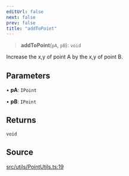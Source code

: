 ```yaml
---
editUrl: false
next: false
prev: false
title: "addToPoint"
---
```


> **addToPoint**(`pA`, `pB`): `void`

Increase the x,y of point A by the x,y of point B.

## Parameters

• **pA**: `IPoint`

• **pB**: `IPoint`

## Returns

`void`

## Source

[src/utils/PointUtils.ts:19](https://github.com/relishinc/dill-pixel/blob/10f512f7f577ca5e74162827f11215b28df5ca97/src/utils/PointUtils.ts#L19)
